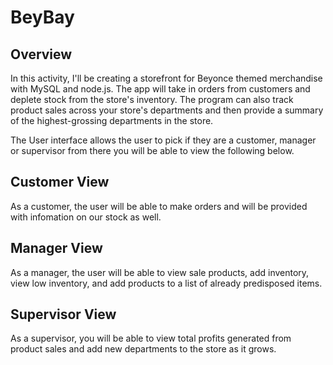 # BeyBay

## Overview

In this activity, I'll be creating a storefront for Beyonce themed merchandise with MySQL and node.js. The app will take in orders from customers and deplete stock from the store's inventory. The program can also track product sales across your store's departments and then provide a summary of the highest-grossing departments in the store.

The User interface allows the user to pick if they are a customer, manager or supervisor from there you will be able to view the following below.

## Customer View

As a customer, the user will be able to make orders and will be provided with infomation on our stock as well.


## Manager View

As a manager, the user will be able to view sale products, add inventory, view low inventory, and add products to a list of already predisposed items.


## Supervisor View

As a supervisor, you will be able to view total profits generated from product sales and add new departments to the store as it grows.